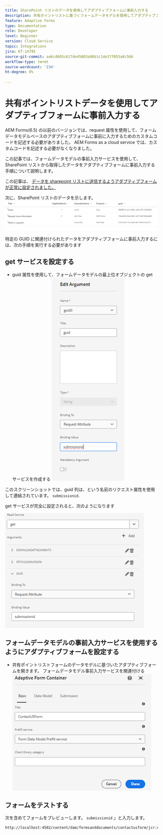 ```yaml
---
title: SharePoint リストのデータを使用してアダプティブフォームに事前入力する
description: 共有ポイントリストに基づくフォームデータモデルを使用してアダプティブフォームに事前入力する方法を説明します。
feature: Adaptive Forms
type: Documentation
role: Developer
level: Beginner
version: Cloud Service
topic: Integrations
jira: KT-14795
source-git-commit: aa6cd605c617de45003a96b1c14e37f055a8c566
workflow-type: tm+mt
source-wordcount: '234'
ht-degree: 0%

---
```


# 共有ポイントリストデータを使用してアダプティブフォームに事前入力する

AEM Forms(6.5) の以前のバージョンでは、request 属性を使用して、フォームデータモデルベースのアダプティブフォームに事前に入力するためのカスタムコードを記述する必要がありました。 AEM Forms as a cloud service では、カスタムコードを記述する必要がなくなりました。

この記事では、フォームデータモデルの事前入力サービスを使用して、SharePoint リストから取得したデータをアダプティブフォームに事前入力する手順について説明します。

この記事は、 [データを sharepoint リストに送信するようアダプティブフォームが正常に設定されました。](https://experienceleague.adobe.com/docs/experience-manager-cloud-service/content/forms/adaptive-forms-authoring/authoring-adaptive-forms-core-components/create-an-adaptive-form-on-forms-cs/configure-submit-actions-core-components.html?lang=en#connect-af-sharepoint-list)

次に、SharePoint リストのデータを示します。
![sharepoint-list](assets/list-data.png)

特定の GUID に関連付けられたデータをアダプティブフォームに事前入力するには、次の手順を実行する必要があります

## get サービスを設定する

* guid 属性を使用して、フォームデータモデルの最上位オブジェクトの get サービスを作成する
  ![get-service](assets/mapping-request-attribute.png)

このスクリーンショットでは、guid 列は、という名前のリクエスト属性を使用して連結されています。 `submissionid`.

get サービスが完全に設定されると、次のようになります

![get-service](assets/fdm-request-attribute.png)

## フォームデータモデルの事前入力サービスを使用するようにアダプティブフォームを設定する

* 共有ポイントリストフォームのデータモデルに基づいたアダプティブフォームを開きます。 フォームデータモデル事前入力サービスを関連付ける
  ![form-prefill-service](assets/form-prefill-service.png)

## フォームをテストする

次を含めてフォームをプレビューします。 `submissionid` 」と入力します。

```html
http://localhost:4502/content/dam/formsanddocuments/contactusform/jcr:content?wcmmode=disabled&submissionid=57e12249-751a-4a38-a81f-0a4422b24412
```




